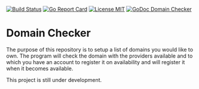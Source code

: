 [![Build Status](https://travis-ci.com/jaztec/domain-checker.svg?branch=master)](https://travis-ci.com/jaztec/domain-checker)
[![Go Report Card](https://goreportcard.com/badge/github.com/jaztec/domain-checker)](https://goreportcard.com/report/github.com/jaztec/domain-checker)
[![License MIT](https://img.shields.io/badge/License-MIT-brightgreen.svg)](https://github.com/jaztec/domain-checker/blob/master/LICENSE)
[![GoDoc Domain Checker](https://godoc.org/github.com/jaztec/domain-checker?status.svg)](https://godoc.org/github.com/jaztec/domain-checker)

# Domain Checker

The purpose of this repository is to setup a list of domains you would like to
own. The program will check the domain with the providers available and to which
you have an account to register it on availability and will register it when it 
becomes available.

This project is still under development. 